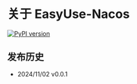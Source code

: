 # 关于 EasyUse-Nacos 
[![PyPI version](https://badge.fury.io/py/easyuse-nacos.svg)](https://badge.fury.io/py/easyuse-nacos)
## 发布历史

* 2024/11/02 v0.0.1